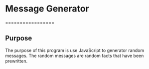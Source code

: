 # Message Generator
  =================

## Purpose 
The purpose of this program is use JavaScript to generator random messages. The random messages are random facts that have been prewritten.


